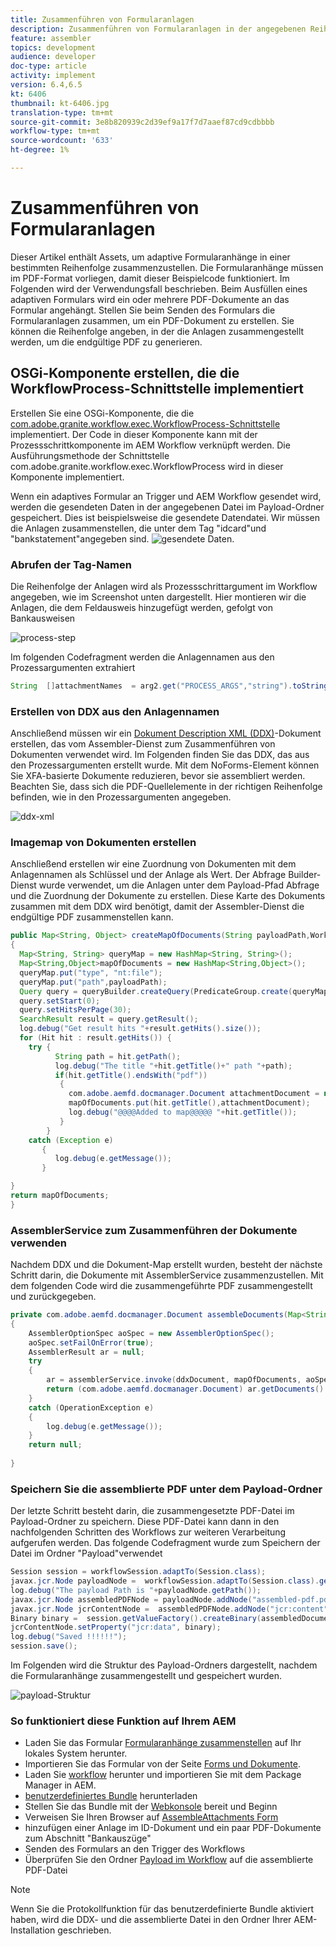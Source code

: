 ```yaml
---
title: Zusammenführen von Formularanlagen
description: Zusammenführen von Formularanlagen in der angegebenen Reihenfolge
feature: assembler
topics: development
audience: developer
doc-type: article
activity: implement
version: 6.4,6.5
kt: 6406
thumbnail: kt-6406.jpg
translation-type: tm+mt
source-git-commit: 3e8b820939c2d39ef9a17f7d7aaef87cd9cdbbbb
workflow-type: tm+mt
source-wordcount: '633'
ht-degree: 1%

---
```



# Zusammenführen von Formularanlagen

Dieser Artikel enthält Assets, um adaptive Formularanhänge in einer bestimmten Reihenfolge zusammenzustellen. Die Formularanhänge müssen im PDF-Format vorliegen, damit dieser Beispielcode funktioniert. Im Folgenden wird der Verwendungsfall beschrieben.
Beim Ausfüllen eines adaptiven Formulars wird ein oder mehrere PDF-Dokumente an das Formular angehängt.
Stellen Sie beim Senden des Formulars die Formularanlagen zusammen, um ein PDF-Dokument zu erstellen. Sie können die Reihenfolge angeben, in der die Anlagen zusammengestellt werden, um die endgültige PDF zu generieren.

## OSGi-Komponente erstellen, die die WorkflowProcess-Schnittstelle implementiert

Erstellen Sie eine OSGi-Komponente, die die [com.adobe.granite.workflow.exec.WorkflowProcess-Schnittstelle](https://helpx.adobe.com/experience-manager/6-5/sites/developing/using/reference-materials/javadoc/com/adobe/granite/workflow/exec/WorkflowProcess.html) implementiert. Der Code in dieser Komponente kann mit der Prozessschrittkomponente im AEM Workflow verknüpft werden. Die Ausführungsmethode der Schnittstelle com.adobe.granite.workflow.exec.WorkflowProcess wird in dieser Komponente implementiert.

Wenn ein adaptives Formular an Trigger und AEM Workflow gesendet wird, werden die gesendeten Daten in der angegebenen Datei im Payload-Ordner gespeichert. Dies ist beispielsweise die gesendete Datendatei. Wir müssen die Anlagen zusammenstellen, die unter dem Tag &quot;idcard&quot;und &quot;bankstatement&quot;angegeben sind.
![gesendete Daten](assets/submitted-data.JPG).

### Abrufen der Tag-Namen

Die Reihenfolge der Anlagen wird als Prozessschrittargument im Workflow angegeben, wie im Screenshot unten dargestellt. Hier montieren wir die Anlagen, die dem Feldausweis hinzugefügt werden, gefolgt von Bankausweisen

![process-step](assets/process-step.JPG)

Im folgenden Codefragment werden die Anlagennamen aus den Prozessargumenten extrahiert

```java
String  []attachmentNames  = arg2.get("PROCESS_ARGS","string").toString().split(",");
```

### Erstellen von DDX aus den Anlagennamen

Anschließend müssen wir ein [Dokument Description XML (DDX)](https://helpx.adobe.com/pdf/aem-forms/6-2/ddxRef.pdf)-Dokument erstellen, das vom Assembler-Dienst zum Zusammenführen von Dokumenten verwendet wird. Im Folgenden finden Sie das DDX, das aus den Prozessargumenten erstellt wurde. Mit dem NoForms-Element können Sie XFA-basierte Dokumente reduzieren, bevor sie assembliert werden. Beachten Sie, dass sich die PDF-Quellelemente in der richtigen Reihenfolge befinden, wie in den Prozessargumenten angegeben.

![ddx-xml](assets/ddx.PNG)

### Imagemap von Dokumenten erstellen

Anschließend erstellen wir eine Zuordnung von Dokumenten mit dem Anlagennamen als Schlüssel und der Anlage als Wert. Der Abfrage Builder-Dienst wurde verwendet, um die Anlagen unter dem Payload-Pfad Abfrage und die Zuordnung der Dokumente zu erstellen. Diese Karte des Dokuments zusammen mit dem DDX wird benötigt, damit der Assembler-Dienst die endgültige PDF zusammenstellen kann.

```java
public Map<String, Object> createMapOfDocuments(String payloadPath,WorkflowSession workflowSession )
{
  Map<String, String> queryMap = new HashMap<String, String>();
  Map<String,Object>mapOfDocuments = new HashMap<String,Object>();
  queryMap.put("type", "nt:file");
  queryMap.put("path",payloadPath);
  Query query = queryBuilder.createQuery(PredicateGroup.create(queryMap),workflowSession.adaptTo(Session.class));
  query.setStart(0);
  query.setHitsPerPage(30);
  SearchResult result = query.getResult();
  log.debug("Get result hits "+result.getHits().size());
  for (Hit hit : result.getHits()) {
    try {
          String path = hit.getPath();
          log.debug("The title "+hit.getTitle()+" path "+path);
          if(hit.getTitle().endsWith("pdf"))
           {
             com.adobe.aemfd.docmanager.Document attachmentDocument = new com.adobe.aemfd.docmanager.Document(path);
             mapOfDocuments.put(hit.getTitle(),attachmentDocument);
             log.debug("@@@@Added to map@@@@@ "+hit.getTitle());
           }
        }
    catch (Exception e)
       {
          log.debug(e.getMessage());
       }

}
return mapOfDocuments;
}
```

### AssemblerService zum Zusammenführen der Dokumente verwenden

Nachdem DDX und die Dokument-Map erstellt wurden, besteht der nächste Schritt darin, die Dokumente mit AssemblerService zusammenzustellen.
Mit dem folgenden Code wird die zusammengeführte PDF zusammengestellt und zurückgegeben.

```java
private com.adobe.aemfd.docmanager.Document assembleDocuments(Map<String, Object> mapOfDocuments, com.adobe.aemfd.docmanager.Document ddxDocument)
{
    AssemblerOptionSpec aoSpec = new AssemblerOptionSpec();
    aoSpec.setFailOnError(true);
    AssemblerResult ar = null;
    try
    {
        ar = assemblerService.invoke(ddxDocument, mapOfDocuments, aoSpec);
        return (com.adobe.aemfd.docmanager.Document) ar.getDocuments().get("GeneratedDocument.pdf");
    }
    catch (OperationException e)
    {
        log.debug(e.getMessage());
    }
    return null;
    
}
```

### Speichern Sie die assemblierte PDF unter dem Payload-Ordner

Der letzte Schritt besteht darin, die zusammengesetzte PDF-Datei im Payload-Ordner zu speichern. Diese PDF-Datei kann dann in den nachfolgenden Schritten des Workflows zur weiteren Verarbeitung aufgerufen werden.
Das folgende Codefragment wurde zum Speichern der Datei im Ordner &quot;Payload&quot;verwendet

```java
Session session = workflowSession.adaptTo(Session.class);
javax.jcr.Node payloadNode =  workflowSession.adaptTo(Session.class).getNode(workItem.getWorkflowData().getPayload().toString());
log.debug("The payload Path is "+payloadNode.getPath());
javax.jcr.Node assembledPDFNode = payloadNode.addNode("assembled-pdf.pdf", "nt:file"); 
javax.jcr.Node jcrContentNode =  assembledPDFNode.addNode("jcr:content", "nt:resource");
Binary binary =  session.getValueFactory().createBinary(assembledDocument.getInputStream());
jcrContentNode.setProperty("jcr:data", binary);
log.debug("Saved !!!!!!"); 
session.save();
```

Im Folgenden wird die Struktur des Payload-Ordners dargestellt, nachdem die Formularanhänge zusammengestellt und gespeichert wurden.

![payload-Struktur](assets/payload-structure.JPG)

### So funktioniert diese Funktion auf Ihrem AEM

* Laden Sie das Formular [Formularanhänge zusammenstellen](assets/assemble-form-attachments-af.zip) auf Ihr lokales System herunter.
* Importieren Sie das Formular von der Seite [Forms und Dokumente](http://localhost:4502/aem/forms.html/content/dam/formsanddocuments).
* Laden Sie [workflow](assets/assemble-form-attachments.zip) herunter und importieren Sie mit dem Package Manager in AEM.
* [benutzerdefiniertes Bundle](assets/assembletaskattachments.assembletaskattachments.core-1.0-SNAPSHOT.jar) herunterladen
* Stellen Sie das Bundle mit der [Webkonsole](http://localhost:4502/system/console/bundles) bereit und Beginn
* Verweisen Sie Ihren Browser auf [AssembleAttachments Form](http://localhost:4502/content/dam/formsanddocuments/assembleattachments/jcr:content?wcmmode=disabled)
* hinzufügen einer Anlage im ID-Dokument und ein paar PDF-Dokumente zum Abschnitt &quot;Bankauszüge&quot;
* Senden des Formulars an den Trigger des Workflows
* Überprüfen Sie den Ordner [Payload im Workflow](http://localhost:4502/crx/de/index.jsp#/var/fd/dashboard/payload) auf die assemblierte PDF-Datei

>[!NOTE]
> Wenn Sie die Protokollfunktion für das benutzerdefinierte Bundle aktiviert haben, wird die DDX- und die assemblierte Datei in den Ordner Ihrer AEM-Installation geschrieben.

